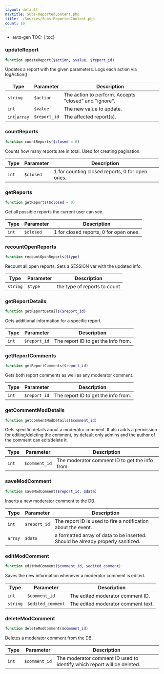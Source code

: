```yaml
---
layout: default
navtitle: Subs-ReportedContent.php
title: ./Sources/Subs-ReportedContent.php
count: 10
---
```

* auto-gen TOC:
{:toc}
### updateReport

```php
function updateReport($action, $value, $report_id)
```
Updates a report with the given parameters. Logs each action via logAction()



Type|Parameter|Description
---|---|---
`string`|`$action`|The action to perform. Accepts "closed" and "ignore".
`int`|`$value`|The new value to update.
`int`\|`array`|`$report_id`|The affected report(s).

### countReports

```php
function countReports($closed = 0)
```
Counts how many reports are in total. Used for creating pagination.



Type|Parameter|Description
---|---|---
`int`|`$closed`|1 for counting closed reports, 0 for open ones.

### getReports

```php
function getReports($closed = 0)
```
Get all possible reports the current user can see.



Type|Parameter|Description
---|---|---
`int`|`$closed`|1 for closed reports, 0 for open ones.

### recountOpenReports

```php
function recountOpenReports($type)
```
Recount all open reports. Sets a SESSION var with the updated info.



Type|Parameter|Description
---|---|---
`string`|`$type`|the type of reports to count

### getReportDetails

```php
function getReportDetails($report_id)
```
Gets additional information for a specific report.



Type|Parameter|Description
---|---|---
`int`|`$report_id`|The report ID to get the info from.

### getReportComments

```php
function getReportComments($report_id)
```
Gets both report comments as well as any moderator comment.



Type|Parameter|Description
---|---|---
`int`|`$report_id`|The report ID to get the info from.

### getCommentModDetails

```php
function getCommentModDetails($comment_id)
```
Gets specific details about a moderator comment. It also adds a permission for editing/deleting the comment,
by default only admins and the author of the comment can edit/delete it.



Type|Parameter|Description
---|---|---
`int`|`$comment_id`|The moderator comment ID to get the info from.

### saveModComment

```php
function saveModComment($report_id, $data)
```
Inserts a new moderator comment to the DB.



Type|Parameter|Description
---|---|---
`int`|`$report_id`|The report ID is used to fire a notification about the event.
`array`|`$data`|a formatted array of data to be inserted. Should be already properly sanitized.

### editModComment

```php
function editModComment($comment_id, $edited_comment)
```
Saves the new information whenever a moderator comment is edited.



Type|Parameter|Description
---|---|---
`int`|`$comment_id`|The edited moderator comment ID.
`string`|`$edited_comment`|The edited moderator comment text.

### deleteModComment

```php
function deleteModComment($comment_id)
```
Deletes a moderator comment from the DB.



Type|Parameter|Description
---|---|---
`int`|`$comment_id`|The moderator comment ID used to identify which report will be deleted.

